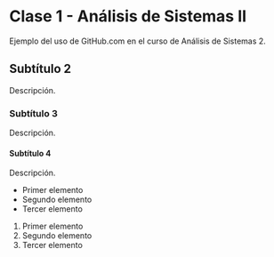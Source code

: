 # Clase 1 - Análisis de Sistemas II

Ejemplo del uso de GitHub.com en el curso de Análisis de Sistemas 2.

## Subtítulo 2

Descripción.

### Subtítulo 3

Descripción.

#### Subtítulo 4

Descripción.

- Primer elemento
- Segundo elemento
- Tercer elemento

1. Primer elemento
2. Segundo elemento
3. Tercer elemento
